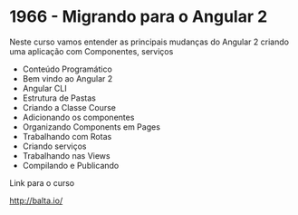 # 1966 - Migrando para o Angular 2

Neste curso vamos entender as principais mudanças do Angular 2 criando uma aplicação com Componentes, serviços

* Conteúdo Programático
 * Bem vindo ao Angular 2
* Angular CLI
* Estrutura de Pastas
* Criando a Classe Course
* Adicionando os componentes
* Organizando Components em Pages
* Trabalhando com Rotas
* Criando serviços
* Trabalhando nas Views
* Compilando e Publicando


Link para o curso

http://balta.io/
